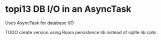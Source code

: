 # topi13  DB I/O in an AsyncTask
Uses AsyncTask for database I/O

TODO create version using Room persistence lib instead of sqlite lib calls
